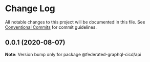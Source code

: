# Change Log

All notable changes to this project will be documented in this file.
See [Conventional Commits](https://conventionalcommits.org) for commit guidelines.

## 0.0.1 (2020-08-07)

**Note:** Version bump only for package @federated-graphql-cicd/api
